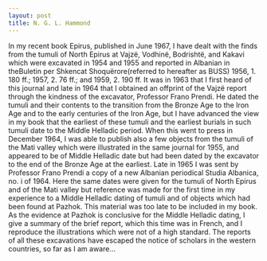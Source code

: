 ```yaml
---
layout: post
title: N. G. L. Hammond
---
```

In my recent book Epirus, published in June 1967, I have dealt with the finds from the tumuli of North Epirus at Vajzë, Vodhinë, Bodrishtë, and Kakavi which were excavated in 1954 and 1955 and reported in Albanian in theBuletin per Shkencat Shoquërore(referred to hereafter as BUSS) 1956, 1. 180 ff.; 1957, 2. 76 ff.; and 1959, 2. 190 ff. It was in 1963 that I first heard of this journal and late in 1964 that I obtained an offprint of the Vajzë report through the kindness of the excavator, Professor Frano Prendi. He dated the tumuli and their contents to the transition from the Bronze Age to the Iron Age and to the early centuries of the Iron Age, but I have advanced the view in my book that the earliest of these tumuli and the earliest burials in such tumuli date to the Middle Helladic period. When this went to press in December 1964, I was able to publish also a few objects from the tumuli of the Mati valley which were illustrated in the same journal for 1955, and appeared to be of Middle Helladic date but had been dated by the excavator to the end of the Bronze Age at the earliest. Late in 1965 I was sent by Professor Frano Prendi a copy of a new Albanian periodical Studia Albanica, no. i of 1964. Here the same dates were given for the tumuli of North Epirus and of the Mati valley but reference was made for the first time in my experience to a Middle Helladic dating of tumuli and of objects which had been found at Pazhok. This material was too late to be included in my book. As the evidence at Pazhok is conclusive for the Middle Helladic dating, I give a summary of the brief report, which this time was in French, and I reproduce the illustrations which were not of a high standard. The reports of all these excavations have escaped the notice of scholars in the western countries, so far as I am aware…
